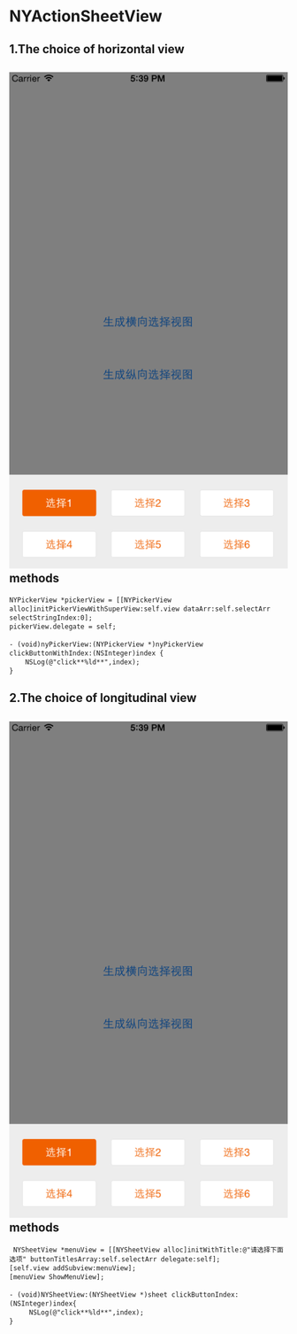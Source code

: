 # NYActionSheetView
1.The choice of horizontal view
-----

![image](https://github.com/miuyor/NYActionSheetView/raw/master/imagesFolder/0.png)
methods
----
    NYPickerView *pickerView = [[NYPickerView alloc]initPickerViewWithSuperView:self.view dataArr:self.selectArr selectStringIndex:0];
    pickerView.delegate = self;
    
    - (void)nyPickerView:(NYPickerView *)nyPickerView clickButtonWithIndex:(NSInteger)index {
        NSLog(@"click**%ld**",index);
    }


2.The choice of longitudinal view
------

![image](https://github.com/miuyor/NYActionSheetView/raw/master/imagesFolder/0.png)
methods
----
     NYSheetView *menuView = [[NYSheetView alloc]initWithTitle:@"请选择下面选项" buttonTitlesArray:self.selectArr delegate:self];
    [self.view addSubview:menuView];
    [menuView ShowMenuView];
    
    - (void)NYSheetView:(NYSheetView *)sheet clickButtonIndex:(NSInteger)index{
         NSLog(@"click**%ld**",index);
    }
